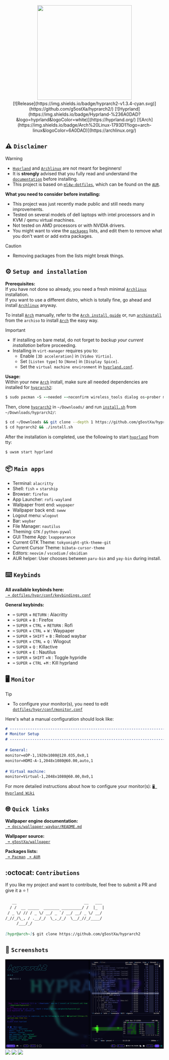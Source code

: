 <div align="center">
<img src="/assets/logos/IMG_3279.png" width="300" height="300"/>
</div>

<div align="center">
[![Release](https://img.shields.io/badge/hyprarch2-v1.3.4-cyan.svg)](https://github.com/g5ostXa/hyprarch2/)
[![Hyprland](https://img.shields.io/badge/Hyprland-%236A0DAD?&logo=hyprland&logoColor=white)](https://hyprland.org/)
[![Arch](https://img.shields.io/badge/Arch%20Linux-1793D1?logo=arch-linux&logoColor=6A0DAD)](https://archlinux.org/)
</div>

## ⚠ `Disclaimer`
> [!WARNING]
> - [`Hyprland`](https://wiki.hyprland.org/) and [`Archlinux`](https://wiki.archlinux.org/) are not meant for beginners!
> - It is **strongly** advised that you fully read and understand the [`documentation`](https://wiki.hyprland.org/Getting-Started/Installation/) before installing.
> - This project is based on [`ml4w-dotfiles`](https://github.com/mylinuxforwork/dotfiles), which can be found on the [`AUR`](https://aur.archlinux.org).

**What you need to consider before installing:**

- This project was just recently made public and still needs many improvements.
- Tested on several models of dell laptops with intel processors and in KVM / qemu virtual machines.
- Not tested on AMD processors or with NVIDIA drivers.
- You might want to view the [`packages`](/src/packages/) lists, and edit them to remove what you don't want or add extra packages.
> [!CAUTION]
> - Removing packages from the lists might break things.

## ⚙️ `Setup and installation`
**Prerequisites:**\
If you have not done so already, you need a fresh minimal [`Archlinux`](https://archlinux.org) installation.\
If you want to use a different distro, which is totally fine, go ahead and install [`Archlinux`](https://archlinux.org) anyway.

To install [`Arch`](https://archlinux.org) manually, refer to the [`Arch install guide`](https://wiki.archlinux.org/title/Installation_guide) or, run [`archinstall`](https://github.com/archlinux/archinstall) from the `archiso` to install [`Arch`](https://archlinux.org) the easy way.
> [!IMPORTANT]
> - If installing on bare metal, do not forget to _backup your current installation_ before proceeding.
> - Installing in `virt-manager` requires you to:
>   - Enable `[3D acceleration]` in `[Video Virtio]`.
>   - Set `[Listen type]` to `[None]` in `[Display Spice]`.
>   - Set the `virtual machine environment` in [`hyprland.conf`](/dotfiles/hypr/hyprland.conf).

**Usage:**\
Within your new [`Arch`](https://archlinux.org/) install, make sure all needed dependencies are installed for [`hyprarch2`](/):
```ruby
$ sudo pacman -S --needed --noconfirm wireless_tools dialog os-prober mtools dosfstools base-devel git reflector xdg-utils xdg-user-dirs gum figlet vim openssh
```

 Then, clone [`hyprarch2`](/) in `~/Downloads/` and run [`install.sh`](/install.sh) from `~/Downloads/hyprarch2/`:
```bash
$ cd ~/Downloads && git clone --depth 1 https://github.com/g5ostXa/hyprarch2.git
$ cd hyprarch2 && ./install.sh
```

After the installation is completed, use the following to start [`hyprland`](https://hyprland.org) from tty:
```ruby
$ uwsm start hyprland
```

## 📦 `Main apps`
- Terminal: `alacritty`
- Shell: `fish` + `starship`
- Browser: `firefox`
- App Launcher: `rofi-wayland`
- Wallpaper front end: `waypaper`
- Wallpaper back end: `swww`
- Logout menu: `wlogout`
- Bar: `waybar`
- File Manager: `nautilus`
- Theming: `GTK` / `python-pywal`
- GUI Theme App: `lxappearance`
- Current GTK Theme: `tokyonight-gtk-theme-git`
- Current Cursor Theme: `bibata-cursor-theme`
- Editors: `neovim` / `vscodium` / `obsidian`
- AUR helper: User chooses between `paru-bin` and `yay-bin` during install.

## ⌨️ `Keybinds`
**All available keybinds here:**\
[` ➜ dotfiles/hypr/conf/keybindings.conf`](/dotfiles/hypr/conf/keybindings.conf)

**General keybinds:**
- `⌨️` `SUPER` + `RETURN` : Alacritty
- `⌨️` `SUPER` + `B` : Firefox
- `⌨️` `SUPER` + `CTRL` + `RETURN` : Rofi
- `⌨️` `SUPER` + `CTRL` + `W` : Waypaper 
- `⌨️` `SUPER` + `SHIFT` + `B` : Reload waybar 
- `⌨️` `SUPER` + `CTRL` + `Q` : Wlogout
- `⌨️` `SUPER` + `Q` : Killactive
- `⌨️` `SUPER` + `E` : Nautilus
- `⌨️` `SUPER` + `SHIFT` +`N` : Toggle hypridle
- `⌨️` `SUPER` + `CTRL` +`M` : Kill hyprland

## 🖥️ `Monitor`
> [!TIP]
> - To configure your monitor(s), you need to edit [`dotfiles/hypr/conf/monitor.conf`](/dotfiles/hypr/conf/monitor.conf)

Here's what a manual configuration should look like:
```md
# -------------------------------------------------------------------------------------
# Monitor Setup
# -------------------------------------------------------------------------------------

# General:
monitor=eDP-1,1920x1080@120.035,0x0,1
monitor=HDMI-A-1,2048x1080@60.00,auto,1

# Virtual machine:
monitor=Virtual-1,2048x1080@60.00,0x0,1
```
For more detailed instructions about how to configure your monitor(s): [`🖥 Hyprland Wiki`](https://wiki.hyprland.org/Configuring/Monitors)

## 🌐 `Quick links`
**Wallpaper engine documentation:**\
[` ➜ docs/wallpaper-waybar/README.md`](/docs/wallpaper-waybar/README.md)

**Wallpaper source:**\
[` ➜ g5ostXa/wallpaper`](https://github.com/g5ostXa/wallpaper)

**Packages lists:**\
[` ➜ Pacman`](/src/packages/pacman_packages.txt)
[` ➜ AUR`](/src/packages/aur_packages.txt)

## :octocat: `Contributions`
If you like my project and want to contribute, feel free to submit a PR and give it a ⭐ !
```md
   __                              __   ___
  / /  __ _____  _______ _________/ /  |_  |
 / _ \/ // / _ \/ __/ _ `/ __/ __/ _ \/ __/
/_//_/\_, / .__/_/  \_,_/_/  \__/_//_/____/
     /___/_/

[hypr@arch~]$ git clone https://github.com/g5ostXa/hyprarch2
```

## 📸 `Screenshots`
<img src="/docs/screenshots/screenshot-20241206-122335.png"/>
<img src="/docs/screenshots/screenshot-20241201-164323.png"/>
<img src="/docs/screenshots/screenshot-20241201-165449.png"/>
<img src="/docs/screenshots/screenshot-20241204-051902.png"/>
